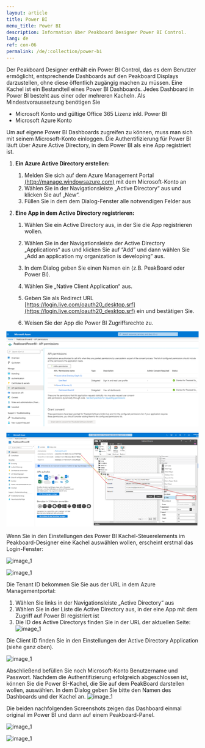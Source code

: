 ```yaml
---
layout: article
title: Power BI  
menu_title: Power BI
description: Information über Peakboard Designer Power BI Control.
lang: de
ref: con-06
permalink: /de/:collection/power-bi
---
```


Der Peakboard Designer enthält ein Power BI Control, das es dem Benutzer ermöglicht, entsprechende Dashboards auf den Peakboard Displays darzustellen, ohne diese öffentlich zugängig machen zu müssen. Eine Kachel ist ein Bestandteil eines Power BI Dashboards. Jedes Dashboard in Power BI besteht aus einer oder mehreren Kacheln. Als Mindestvoraussetzung benötigen Sie

* Microsoft Konto und gültige Office 365 Lizenz inkl. Power BI
* Microsoft Azure Konto

Um auf eigene Power BI Dashboards zugreifen zu können, muss man sich mit seinem Microsoft-Konto einloggen. Die Authentifizierung für Power BI läuft über Azure Active Directory, in dem Power BI als eine App registriert ist.

1. **Ein Azure Active Directory erstellen:**

    1. Melden Sie sich auf dem Azure Management Portal [(http://manage.windowsazure.com)](http://manage.windowsazure.com) mit dem Microsoft-Konto an
    2. Wählen Sie in der Navigationsleiste „Active Directory“ aus und klicken Sie auf „New“.
    3. Füllen Sie in dem dem Dialog-Fenster alle notwendigen Felder aus

2. **Eine App in dem Active Directory registrieren:**

    1. Wählen Sie ein Active Directory aus, in der Sie die App registrieren wollen.

    2. Wählen Sie in der Navigationsleiste der Active Directory „Applications“ aus und klicken Sie auf “Add” und dann wählen Sie „Add an application my organization is developing” aus.

    3. In dem Dialog geben Sie einen Namen ein (z.B. PeakBoard oder Power BI).

    4. Wählen Sie „Native Client Application“ aus.

    5. Geben Sie als Redirect URL [https://login.live.com/oauth20_desktop.srf](https://login.live.com/oauth20_desktop.srf) ein und bestätigen Sie.

    6. Weisen Sie der App die Power BI Zugriffsrechte zu.

![image_1](/assets/images/Controls/Controls-Power/ControlsPowerBI02.png)


![image_1](/assets/images/Controls/Controls-Power/ControlsPowerBI03.png)

Wenn Sie in den Einstellungen des Power BI Kachel-Steuerelements im Peakboard-Designer eine Kachel auswählen wollen, erscheint erstmal das Login-Fenster:

![image_1](/assets/images/Controls/Controls-Power/ControlsPowerBI04.png)

![image_1](/assets/images/Controls/Controls-Power/ControlsPowerBI05.png)

Die Tenant ID bekommen Sie Sie aus der URL in dem Azure Managementportal:

  1. Wählen Sie links in der Navigationsleiste „Active Directory“ aus
  2. Wählen Sie in der Liste die Active Directory aus, in der eine App mit dem Zugriff auf Power BI registriert ist
  3. Die ID des Active Directorys finden Sie in der URL der aktuellen Seite:
![image_1](/assets/images/Controls/Controls-Power/ControlsPowerBI06.png)

Die Client ID finden Sie in den Einstellungen der Active Directory Application (siehe ganz oben).

![image_1](/assets/images/Controls/Controls-Power/ControlsPowerBI07.png)

Abschließend befüllen Sie noch Microsoft-Konto Benutzername und Passwort. Nachdem die Authentifizierung erfolgreich abgeschlossen ist, können Sie die Power BI-Kachel, die Sie auf dem PeakBoard darstellen wollen, auswählen. In dem Dialog geben Sie bitte den Namen des Dashboards und der Kachel an.
![image_1](/assets/images/Controls/Controls-Power/ControlsPowerBI08.png)

Die beiden nachfolgenden Screenshots zeigen das Dashboard einmal original im Power BI und dann auf einem Peakboard-Panel.

![image_1](/assets/images/Controls/Controls-Power/ControlsPowerBI09.png)

![image_1](/assets/images/Controls/Controls-Power/ControlsPowerBI10.png)
